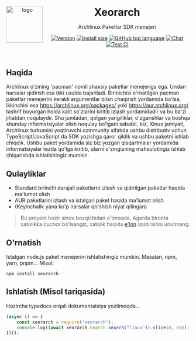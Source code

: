 <header>
<img src="https://raw.githubusercontent.com/xinuxuz/xeorarch/main/docs/assets/logo.svg" alt="logo" height="100" align="left">
<h1 style="display: inline">Xeorarch</h1>

Archlinux Paketlar SDK menejeri

[![Version](https://img.shields.io/badge/API-v1.6.1-f36caf.svg?style=flat-square)](https://core.telegram.org/bots/api)
[![install size](https://flat.badgen.net/packagephobia/install/xeorarch)](https://packagephobia.com/result?p=xeorarch)
[![GitHub top language](https://img.shields.io/github/languages/top/xinuxuz/xeorarch?style=flat-square&logo=github)](https://github.com/xinuxuz/xeorarch)
[![Chat](https://img.shields.io/badge/Chat-grey?style=flat-square&logo=telegram)](https://t.me/xinuxuz)
[![Test CI](https://github.com/xinuxuz/xeorarch/actions/workflows/test.yml/badge.svg)](https://github.com/xinuxuz/xeorarch/actions/workflows/test.yml)

</header>

## Haqida

Archlinux o'zining 'pacman' nomli shaxsiy paketlar menejeriga ega. Undan narsalar qidirish esa ikki usulda bajariladi. Birinichisi o'rnatilgan
pacman paketlar menejerini kerakli argumentlar bilan chaqirish yordamida bo'lsa, ikkinchisi esa https://archlinux.org/packages/ yoki
https://aur.archlinux.org/ tashrif buyurgan holda kalit so'zlarini kiritib izlash yordamidadir va bu ba'zi jihatdan noqulaydir. Shu jumladan,
qolgan yangiliklar, o'zgarishlar va boshqa shunday informatsiyalar olish noqulay bo'lgani sababli, biz, Xinux jamiyati, Archlinux turkumini
yoqtiruvchi community sifatida ushbu distributiv uchun TypeScript/JavaScript da SDK yozishga qaror qildik va ushbu paketni ishlab chiqdik.
Ushbu paket yordamida siz biz yozgan qisqartmalar yordamida informatsiyalar tezda qo'lga kiritib, ularni o'zingizning mahsulotingiz ishlab
chiqarishda ishlatishingiz mumkin.

## Qulayliklar

- Standard birinchi darajali paketlarni izlash va qidirilgan paketlar haqida ma'lumot olish
- AUR paketlarini izlash va istalgan paket haqida ma'lumot olish
- (Keyinchalik yana ko'p narsalar qo'shish niyat qilingan)

> Bu proyekt hozir sinov bosqichidan o'tmoqda. Agarda bironta xatolikka duchor
> bo'lsangiz, xatolik haqida [e'lon](https://github.com/xinuxuz/xeorarch/issues/new)
> qoldirishni unutmang.

## O'rnatish

Istalgan node.js paket menejerini ishlatishingiz mumkin. Masalan, npm, yarn, pnpm... Misol:

```shell
npm install xeorarch
```

## Ishlatish (Misol tariqasida)

Hozircha typedocs orqali dokumentatsiya yozilmoqda...

```js
(async () => {
    const xeorarch = require("xeorarch");
    console.log((await xeorarch.Search.search("linux")).slice(0, 50));
})();
```
